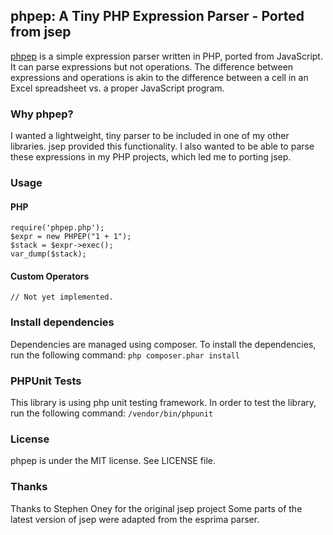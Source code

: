 
## phpep: A Tiny PHP Expression Parser - Ported from jsep
[phpep](http://jsep.from.so/) is a simple expression parser written in PHP, ported from JavaScript. It can parse expressions but not operations. The difference between expressions and operations is akin to the difference between a cell in an Excel spreadsheet vs. a proper JavaScript program.

### Why phpep?
I wanted a lightweight, tiny parser to be included in one of my other libraries. jsep provided this functionality. I also wanted to be able to parse these expressions in my PHP projects, which led me to porting jsep.

### Usage
#### PHP
    require('phpep.php');
    $expr = new PHPEP("1 + 1");
    $stack = $expr->exec();
    var_dump($stack);

#### Custom Operators
    // Not yet implemented.

### Install dependencies
Dependencies are managed using composer. To install the dependencies, run the following command:
`php composer.phar install`

### PHPUnit Tests
This library is using php unit testing framework. In order to test the library, run the following command:
`/vendor/bin/phpunit`

### License
phpep is under the MIT license. See LICENSE file.

### Thanks
Thanks to Stephen Oney for the original jsep project
Some parts of the latest version of jsep were adapted from the esprima parser.
